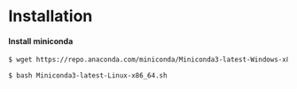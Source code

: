 # Installation

#### Install miniconda

```bash
$ wget https://repo.anaconda.com/miniconda/Miniconda3-latest-Windows-x86_64.exe
```
```bash
$ bash Miniconda3-latest-Linux-x86_64.sh
```
